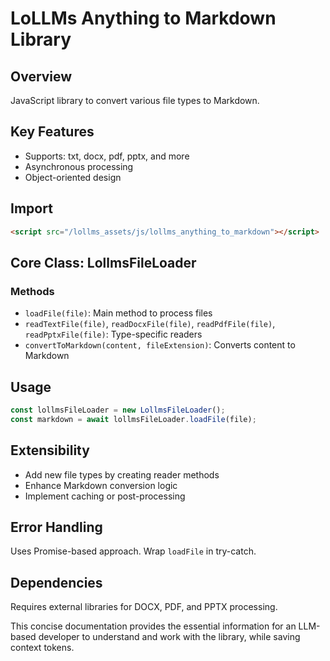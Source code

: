 # LoLLMs Anything to Markdown Library

## Overview
JavaScript library to convert various file types to Markdown.

## Key Features
- Supports: txt, docx, pdf, pptx, and more
- Asynchronous processing
- Object-oriented design

## Import
```html
<script src="/lollms_assets/js/lollms_anything_to_markdown"></script>
```

## Core Class: LollmsFileLoader

### Methods
- `loadFile(file)`: Main method to process files
- `readTextFile(file)`, `readDocxFile(file)`, `readPdfFile(file)`, `readPptxFile(file)`: Type-specific readers
- `convertToMarkdown(content, fileExtension)`: Converts content to Markdown

## Usage
```javascript
const lollmsFileLoader = new LollmsFileLoader();
const markdown = await lollmsFileLoader.loadFile(file);
```

## Extensibility
- Add new file types by creating reader methods
- Enhance Markdown conversion logic
- Implement caching or post-processing

## Error Handling
Uses Promise-based approach. Wrap `loadFile` in try-catch.

## Dependencies
Requires external libraries for DOCX, PDF, and PPTX processing.

This concise documentation provides the essential information for an LLM-based developer to understand and work with the library, while saving context tokens.